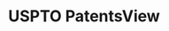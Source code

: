 ---
layout: default
bigquery: https://console.cloud.google.com/bigquery?p=patents-public-data&d=patentsview&page=dataset
citation: Attribution should be given to PatentsView for use, distribution, or derivative
  works.
code: https://github.com/CSSIP-AIR/PatentsView-Code-Snippets/
contributors: USPTO
cost: None
description: 'PatentsView includes US patent data including raw data (summaries, applications,
  pregrant applications), disambugations of inventors and assignees, and inventor
  gender estimates.  Also foreign priority data, # of figures and sheets, and government
  interest statements.'
documentation: https://patentsview.org/query/builder-faqs
last_edit: Mon, 04 Apr 2022 19:02:57 GMT
location: https://patentsview.org/
maintained_by: USPTO
record_creation_timestamp: 12/2/2020 17:20:46
schema_fields: '[''classification_level'', ''subclass'', ''classification_status'',
  ''applicant_type'', ''name_last'', ''disamb_assignee_id_20191008'', ''disamb_assignee_id_20181127'',
  ''term_extension'', ''organization'', ''uuid'', ''county'', ''subclass_id'', ''dependent'',
  ''doc_type'', ''level_one'', ''county_fips'', ''contract_award_number'', ''type'',
  ''filename'', ''application_id'', ''doctype'', ''rawinventor_id'', ''subsection_id'',
  ''series_code'', ''length'', ''disclaimer_date'', ''designation'', ''title'', ''sequence'',
  ''state_fips'', ''text'', ''subgroup'', ''country_transformed'', ''state'', ''rule_47'',
  ''ipc_version_indicator'', ''disamb_inventor_id_20191231'', ''disamb_inventor_id_20170307'',
  ''_371_date'', ''kind'', ''disamb_assignee_id_20200331'', ''num_sheets'', ''disamb_inventor_id_20180528'',
  ''num_figures'', ''organization_id'', ''disamb_inventor_id_20200630'', ''withdrawn'',
  ''rel_id'', ''f371_date'', ''group'', ''citation_id'', ''level_three'', ''field_title'',
  ''disamb_inventor_id_20170808'', ''relkind'', ''disamb_inventor_id_20190820'', ''classification_data_source'',
  ''number'', ''disamb_inventor_id_20200331'', ''disamb_inventor_id_20171003'', ''disamb_assignee_id_20190312'',
  ''lapse_of_patent'', ''main_group'', ''location_id'', ''role'', ''num'', ''mainclass_id'',
  ''level_two'', ''subgroup_id'', ''longitude'', ''date'', ''disamb_assignee_id_20190820'',
  ''disamb_assignee_id_20200630'', ''assignee_id'', ''subcategory_id'', ''id'', ''f102_date'',
  ''gi_statement'', ''name'', ''disamb_inventor_id_20190312'', ''city'', ''male'',
  ''inventor_id'', ''term_disclaimer'', ''disamb_inventor_id_20191008'', ''patent_id'',
  ''latin_name'', ''disamb_assignee_id_20191231'', ''num_claims'', ''male_flag'',
  ''classification_value'', ''term_grant'', ''status'', ''category_id'', ''disamb_inventor_id_20171226'',
  ''category'', ''section_id'', ''latlong'', ''abstract'', ''section'', ''action_date'',
  ''disamb_inventor_id_20201229'', ''_102_date'', ''disamb_inventor_id_20200929'',
  ''lname'', ''field_id'', ''deceased'', ''country'', ''exemplary'', ''rawlocation_id'',
  ''disamb_inventor_id_20181127'', ''fname'', ''variety'', ''ipc_class'', ''attribution_status'',
  ''name_first'', ''symbol_position'', ''reldocno'', ''publication_number'', ''lawyer_id'',
  ''latitude'', ''group_id'', ''sector_title'', ''disamb_assignee_id_20200929'', ''rawassignee_id'']'
shortname: patentsview
tags:
- disambiguation
- United States
- gender
terms_of_use: Creative Commons Attribution 4.0 International License.
timeframe: 1963-1999
title: USPTO PatentsView
uuid: cf1780b1-e265-4e49-8d1d-83b9cfe0fd9a
---